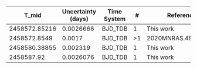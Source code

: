 |T_mid        |Uncertainty (days)|Time System|#  |Reference           |
|-------------|------------------|-----------|---|--------------------|
|2458572.85216|0.0026666         |BJD_TDB    |1  |This work           |
|2458572.8549 |0.0017            |BJD_TDB    |>1 |2020MNRAS.499.3139B |
|2458580.38855|0.002319          |BJD_TDB    |1  |This work           |
|2458587.92   |0.0026076         |BJD_TDB    |1  |This work           |
